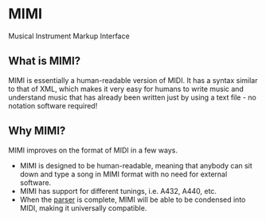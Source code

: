 # MIMI
Musical Instrument Markup Interface

## What is MIMI?
MIMI is essentially a human-readable version of MIDI. It has a syntax similar to that of XML, which makes it very easy for humans to write music and understand music that has already been written just by using a text file - no notation software required!

## Why MIMI?
MIMI improves on the format of MIDI in a few ways.

- MIMI is designed to be human-readable, meaning that anybody can sit down and type a song in MIMI format with no need for external software.
- MIMI has support for different tunings, i.e. A432, A440, etc.
- When the [parser](https://github.com/thaag7734/mimipy) is complete, MIMI will be able to be condensed into MIDI, making it universally compatible.
